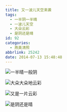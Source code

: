 ```yaml
---
title: 又一波儿天空来袭
tags:
  - 一半阴一半晴
  - 一波儿天空
  - 大朵云彩
  - 是阴还是晴
id: 92
categories:
  - 燕美清照
abbrlink: 25242
date: 2014-07-13 15:48:48
---
```


![一半晴一般阴](http://ww3.sinaimg.cn/large/4eed32f2jw1eib728j56vj21kw16oq92.jpg "一半晴一般阴") 

![大朵大朵地云彩](http://ww3.sinaimg.cn/large/4eed32f2jw1eib72mmbcej21kw16odm9.jpg "大朵大朵地云彩") 

![又是一片云彩](http://ww3.sinaimg.cn/large/4eed32f2jw1eib72g7gepj21kw16o7cl.jpg "又是一片云彩") 

![是阴还是晴](http://ww1.sinaimg.cn/large/4eed32f2jw1eib72spbhtj21kw16o44d.jpg "是阴还是晴") 